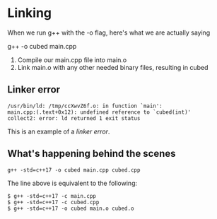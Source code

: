 # Linking

When we run g++ with the -o flag, here's what we are actually saying

g++ -o cubed main.cpp

1) Compile our main.cpp file into main.o
2) Link main.o with any other needed binary files, resulting in cubed


## Linker error

```
/usr/bin/ld: /tmp/ccXwvZ6f.o: in function `main':
main.cpp:(.text+0x12): undefined reference to `cubed(int)'
collect2: error: ld returned 1 exit status
```

This is an example of a *linker error*.


## What's happening behind the scenes

```
g++ -std=c++17 -o cubed main.cpp cubed.cpp
```

The line above is equivalent to the following:

```
$ g++ -std=c++17 -c main.cpp
$ g++ -std=c++17 -c cubed.cpp
$ g++ -std=c++17 -o cubed main.o cubed.o
```
